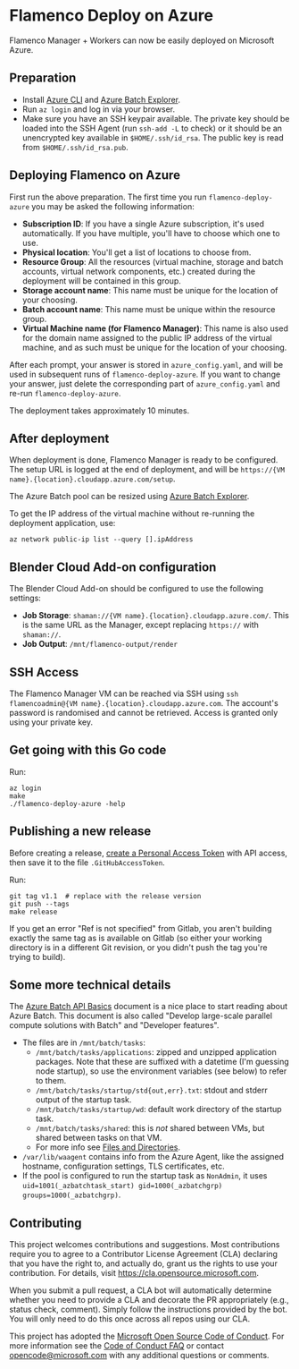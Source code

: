 # Flamenco Deploy on Azure

Flamenco Manager + Workers can now be easily deployed on Microsoft Azure.

## Preparation

- Install [Azure CLI](https://docs.microsoft.com/en-us/cli/azure/install-azure-cli-apt?view=azure-cli-latest)
  and [Azure Batch Explorer](https://azure.github.io/BatchExplorer/).
- Run `az login` and log in via your browser.
- Make sure you have an SSH keypair available. The private key should be loaded into the SSH Agent
  (run `ssh-add -L` to check) or it should be an unencrypted key available in `$HOME/.ssh/id_rsa`.
  The public key is read from `$HOME/.ssh/id_rsa.pub`.


## Deploying Flamenco on Azure

First run the above preparation. The first time you run `flamenco-deploy-azure` you may be asked the
following information:

  - **Subscription ID**: If you have a single Azure subscription, it's used automatically. If you
    have multiple, you'll have to choose which one to use.
  - **Physical location**: You'll get a list of locations to choose from.
  - **Resource Group**: All the resources (virtual machine, storage and batch accounts, virtual
    network components, etc.) created during the deployment will be contained in this group.
  - **Storage account name**: This name must be unique for the location of your choosing.
  - **Batch account name**: This name must be unique within the resource group.
  - **Virtual Machine name (for Flamenco Manager)**: This name is also used for the domain name
    assigned to the public IP address of the virtual machine, and as such must be unique for the
    location of your choosing.

After each prompt, your answer is stored in `azure_config.yaml`, and will be used in subsequent runs
of `flamenco-deploy-azure`. If you want to change your answer, just delete the corresponding part of
`azure_config.yaml` and re-run `flamenco-deploy-azure`.

The deployment takes approximately 10 minutes.


## After deployment

When deployment is done, Flamenco Manager is ready to be configured. The setup URL is logged at the
end of deployment, and will be `https://{VM name}.{location}.cloudapp.azure.com/setup`.

The Azure Batch pool can be resized using [Azure Batch Explorer](https://azure.github.io/BatchExplorer/).

To get the IP address of the virtual machine without re-running the deployment application, use:

    az network public-ip list --query [].ipAddress

## Blender Cloud Add-on configuration

The Blender Cloud Add-on should be configured to use the following settings:

- **Job Storage**: `shaman://{VM name}.{location}.cloudapp.azure.com/`. This is the same URL as the
  Manager, except replacing `https://` with `shaman://`.
- **Job Output**: `/mnt/flamenco-output/render`


## SSH Access

The Flamenco Manager VM can be reached via SSH using `ssh flamencoadmin@{VM name}.{location}.cloudapp.azure.com`.
The account's password is randomised and cannot be retrieved. Access is granted only using your private key.


## Get going with this Go code

Run:

    az login
    make
    ./flamenco-deploy-azure -help

## Publishing a new release

Before creating a release, [create a Personal Access Token](https://github.com/settings/tokens)
with API access, then save it to the file `.GitHubAccessToken`.

Run:

    git tag v1.1  # replace with the release version
    git push --tags
    make release

If you get an error "Ref is not specified" from Gitlab, you aren't building exactly the same tag as
is available on Gitlab (so either your working directory is in a different Git revision, or you
didn't push the tag you're trying to build).


## Some more technical details

The [Azure Batch API Basics](https://docs.microsoft.com/en-us/azure/batch/batch-api-basics)
document is a nice place to start reading about Azure Batch. This document is also called
"Develop large-scale parallel compute solutions with Batch" and "Developer features".

- The files are in `/mnt/batch/tasks`:
    - `/mnt/batch/tasks/applications`: zipped and unzipped application packages.
      Note that these are suffixed with a datetime (I'm guessing node startup),
      so use the environment variables (see below) to refer to them.
    - `/mnt/batch/tasks/startup/std{out,err}.txt`: stdout and stderr output of
      the startup task.
    - `/mnt/batch/tasks/startup/wd`: default work directory of the startup task.
    - `/mnt/batch/tasks/shared`: this is *not* shared between VMs, but shared
      between tasks on that VM.
    - For more info see [Files and Directories](https://docs.microsoft.com/en-us/azure/batch/batch-api-basics#files-and-directories).
- `/var/lib/waagent` contains info from the Azure Agent, like the assigned
  hostname, configuration settings, TLS certificates, etc.
- If the pool is configured to run the startup task as `NonAdmin`, it uses
  `uid=1001(_azbatchtask_start) gid=1000(_azbatchgrp) groups=1000(_azbatchgrp)`.


## Contributing

This project welcomes contributions and suggestions.  Most contributions require you to agree to a
Contributor License Agreement (CLA) declaring that you have the right to, and actually do, grant us
the rights to use your contribution. For details, visit https://cla.opensource.microsoft.com.

When you submit a pull request, a CLA bot will automatically determine whether you need to provide
a CLA and decorate the PR appropriately (e.g., status check, comment). Simply follow the instructions
provided by the bot. You will only need to do this once across all repos using our CLA.

This project has adopted the [Microsoft Open Source Code of Conduct](https://opensource.microsoft.com/codeofconduct/).
For more information see the [Code of Conduct FAQ](https://opensource.microsoft.com/codeofconduct/faq/) or
contact [opencode@microsoft.com](mailto:opencode@microsoft.com) with any additional questions or comments.
